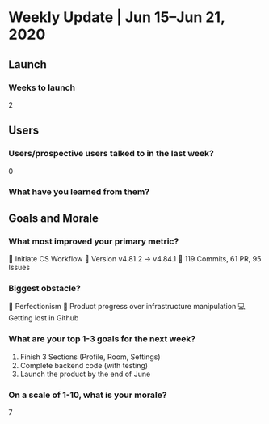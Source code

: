 # Weekly Update | Jun 15–Jun 21, 2020

## Launch

### Weeks to launch

2

## Users

### Users/prospective users talked to in the last week?

0

### What have you learned from them?

## Goals and Morale

### What most improved your primary metric?

🌈 Initiate CS Workflow
🚀 Version v4.81.2 -> v4.84.1
🚗 119 Commits, 61 PR, 95 Issues

### Biggest obstacle?

💅 Perfectionism
😤 Product progress over infrastructure manipulation
💻 Getting lost in Github

### What are your top 1-3 goals for the next week?

1. Finish 3 Sections (Profile, Room, Settings)
2. Complete backend code (with testing)
3. Launch the product by the end of June

### On a scale of 1-10, what is your morale?

7
